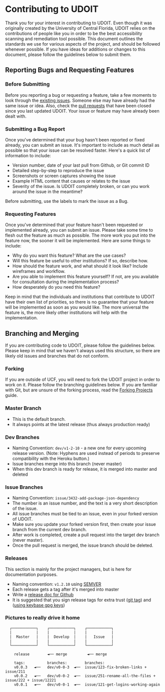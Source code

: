 # Contributing to UDOIT

Thank you for your interest in contributing to UDOIT.  Even though it was originally created by the University of Central Florida, UDOIT relies on the contributions of people like you in order to be the best accessibility scanning and remediation tool possible.  This document outlines the standards we use for various aspects of the project, and should be followed whenever possible.  If you have ideas for additions or changes to this document, please follow the guidelines below to submit them.

## Reporting Bugs and Requesting Features

### Before Submitting

Before you reporting a bug or requesting a feature, take a few moments to look through the [existing issues](https://github.com/ucfopen/UDOIT/issues).  Someone else may have already had the same issue or idea.  Also, check the [pull requests](https://github.com/ucfopen/UDOIT/pulls) that have been closed since you last updated UDOIT.  Your issue or feature may have already been dealt with.

### Submitting a Bug Report

Once you've determined that your bug hasn't been reported or fixed already, you can submit an issue.  It's important to include as much detail as possible so that your issue can be resolved faster.  Here's a quick list of information to include:

* Version number, date of your last pull from Github, or Git commit ID
* Detailed step-by-step to reproduce the issue
* Screenshots or screen captures showing the issue
* Example HTML content that causes or relates to the issue
* Severity of the issue.  Is UDOIT completely broken, or can you work around the issue in the meantime?

Before submitting, use the labels to mark the issue as a Bug.

### Requesting Features

Once you've determined that your feature hasn't been requested or implemented already, you can submit an issue.  Please take some time to flesh out the feature as much as possible.  The more work you put into the feature now, the sooner it will be implemented.  Here are some things to include:

* Why do you want this feature?  What are the use cases?
* Will this feature be useful to other institutions?  If so, describe how.
* How should the feature work, and what should it look like?  Include wireframes and workflow.
* Are you able to implement this feature yourself?  If not, are you available for consultation during the implementation process?
* How desperately do you need this feature?

Keep in mind that the individuals and institutions that contribute to UDOIT have their own list of priorities, so there is no guarantee that your feature will be implemented as soon as you would like.  The more universal the feature is, the more likely other institutions will help with the implementation.

## Branching and Merging

If you are contributing code to UDOIT, please follow the guidelines below.  Please keep in mind that we haven't always used this structure, so there are likely old issues and branches that do not conform.

### Forking

If you are outside of UCF, you will need to fork the UDOIT project in order to work on it.  Please follow the branching guidelines below.  If you are familiar with Git, but are unsure of the forking process, read the [Forking Projects](https://guides.github.com/activities/forking/) guide.

### Master Branch

* This is the default branch.
* It always points at the latest release (thus always production ready)

### Dev Branches

* Naming Convention: `dev/v1-2-10` - a new one for every upcoming release version. (Note: Hyphens are used instead of periods to preserve compatibility with the Heroku button.)
* Issue branches merge into this branch (never master)
* When this dev branch is ready for release, it is merged into master and deleted

### Issue Branches

* Naming Convention: `issue/3432-add-package-json-dependency`
* The number is an issue number, and the text is a very short description of the issue.
* All issue branches must be tied to an issue, even in your forked version of UDOIT.
* Make sure you update your forked version first, then create your issue branch from the current dev branch.
* After work is completed, create a pull request into the target dev branch (never master).
* Once the pull request is merged, the issue branch should be deleted.

### Releases

This section is mainly for the project managers, but is here for documentation purposes.

* Naming convention: `v1.2.10` using [SEMVER](http://semver.org/)
* Each release gets a tag after it's merged into master
* Write a [release doc for Github](https://help.github.com/articles/creating-releases/)
* It is suggested that you sign release tags for extra trust ([git tag](https://git-scm.com/book/tr/v2/Git-Tools-Signing-Your-Work)) and ([using keybase gpg keys](https://clu.cdl.ucf.edu/snippets/103))


### Pictures to really drive it home
```
  ┌───────────┐    ┌───────────┐    ┌───────────┐
  |           |    |           |    |           |
  |  Master   |    |  Develop  |    |   Issue   |
  |           |    |           |    |           |
  └───────────┘    └───────────┘    └───────────┘

    release        ◄── merge         ◄── merge

  	tags:          branches:        branches:
    v0.0.3   ◄──   dev/v0-0-3  ◄──  issue/123-fix-broken-links + issue/211
    v0.0.2   ◄──   dev/v0-0-2  ◄──  issue/251-rename-all-the-files + issue/222 + issue/12221
    v0.0.1   ◄──   dev/v0-0-1  ◄──  issue/121-get-logins-working-again

```

